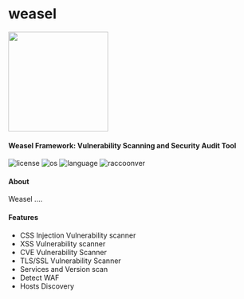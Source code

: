 # weasel
<img src="https://user-images.githubusercontent.com/50782324/124796357-bf547a00-df59-11eb-93c6-ecdcdc07756e.png" width="200">

#### Weasel Framework: Vulnerability Scanning and Security Audit Tool

![license](https://img.shields.io/github/license/mashape/apistatus.svg)
![os](https://img.shields.io/badge/OS-Linux-yellow.svg)
![language](https://img.shields.io/badge/bash-5.1.4(1)%2B-blue.svg)
![raccoonver](https://img.shields.io/badge/version-0.1-lightgrey.svg)
#### About
Weasel ....

#### Features

- CSS Injection Vulnerability scanner
- XSS Vulnerability scanner
- CVE Vulnerability Scanner
- TLS/SSL Vulnerability Scanner
- Services and Version scan
- Detect WAF
- Hosts Discovery
